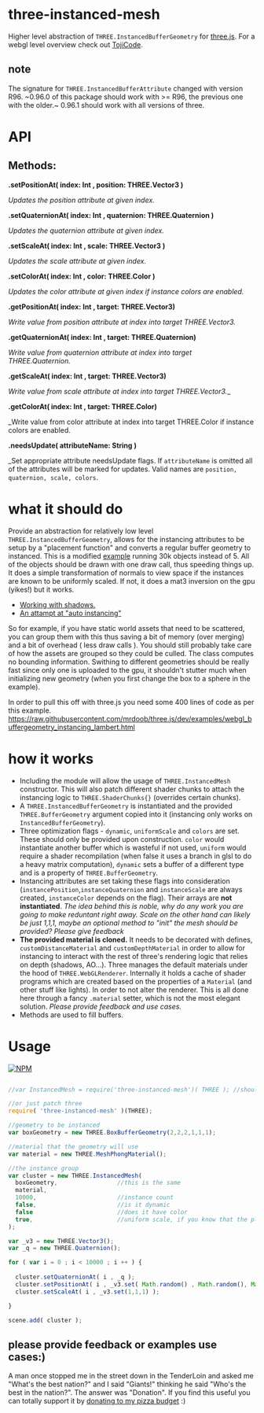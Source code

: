 # three-instanced-mesh

Higher level abstraction of `THREE.InstancedBufferGeometry` for [three.js](https://github.com/mrdoob/three.js/). For a webgl level overview check out [TojiCode](http://blog.tojicode.com/2013/07/webgl-instancing-with.html).

## note

The signature for `THREE.InstancedBufferAttribute` changed with version R96. ~0.96.0 of this package should work with >= R96, the previous one with the older.~ 0.96.1 should work with all versions of three. 

# API

## Methods:

**.setPositionAt( index: Int , position: THREE.Vector3 )**

_Updates the position attribute at given index._

**.setQuaternionAt( index: Int , quaternion: THREE.Quaternion )**

_Updates the quaternion attribute at given index._

**.setScaleAt( index: Int , scale: THREE.Vector3 )**

_Updates the scale attribute at given index._

**.setColorAt( index: Int , color: THREE.Color )**

_Updates the color attribute at given index if instance colors are enabled._

**.getPositionAt( index: Int , target: THREE.Vector3)**

_Write value from position attribute at index into target THREE.Vector3._

**.getQuaternionAt( index: Int , target: THREE.Quaternion)**

_Write value from quaternion attribute at index into target THREE.Quaternion._

**.getScaleAt( index: Int , target: THREE.Vector3)**

_Write value from scale attribute at index into target THREE.Vector3.__

**.getColorAt( index: Int , target: THREE.Color)**

_Write value from color attribute at index into target THREE.Color if instance colors are enabled.

**.needsUpdate( attributeName: String )**

_Set appropriate attribute needsUpdate flags. If `attributeName` is omitted all of the attributes will be marked for updates. Valid names are `position, quaternion, scale, colors`. 




# what it should do

Provide an abstraction for relatively low level `THREE.InstancedBufferGeometry`, allows for the instancing attributes to be setup by a "placement function" and converts a regular buffer geometry to instanced. This is a modified [example](http://dusanbosnjak.com/test/webGL/three-instanced-mesh/webgl_performance_doublesided.html) running 30k objects instead of 5. All of the objects should be drawn with one draw call, thus speeding things up. It does a simple transformation of normals to view space if the instances are known to be uniformly scaled. If not, it does a mat3 inversion on the gpu (yikes!) but it works. 

- [Working with shadows.](http://dusanbosnjak.com/test/webGL/three-instanced-mesh/webgl_instanced_mesh_v4.html)
- [An attampt at "auto instancing"](http://dusanbosnjak.com/test/webGL/three-auto-instancing/)

So for example, if you have static world assets that need to be scattered, you can group them with this thus saving a bit of memory (over merging) and a bit of overhead ( less draw calls ). You should still probably take care of how the assets are grouped so they could be culled. The class computes no bounding information. Swithing to different geometries should be really fast since only one is uploaded to the gpu, it shouldn't stutter much when initializing new geometry (when you first change the box to a sphere in the example).

In order to pull this off with three.js you need some 400 lines of code as per this example. https://raw.githubusercontent.com/mrdoob/three.js/dev/examples/webgl_buffergeometry_instancing_lambert.html

# how it works

- Including the module will allow the usage of `THREE.InstancedMesh` constructor. This will also patch different shader chunks to attach the instancing logic to `THREE.ShaderChunks{}` (overrides certain chunks).
- A `THREE.InstancedBufferGeometry` is instantiated and the provided `THREE.BufferGeometry` argument copied into it (instancing only works on `InstancedBufferGeometry`).
- Three optimization flags - `dynamic`, `uniformScale` and `colors` are set. These should only be provided upon construction. `color` would instantiate another buffer which is wasteful if not used, `uniform` would require a shader recompilation (when false it uses a branch in glsl to do a heavy matrix computation), `dynamic` sets a buffer of a different type and is a property of `THREE.BufferGeometry`.
- Instancing attributes are set taking these flags into consideration (`instancePosition`,`instanceQuaternion` and `instanceScale` are always created, `instanceColor` depends on the flag). Their arrays are **not instantiated**. *The idea behind this is noble, why do any work you are going to make reduntant right away. Scale on the other hand can likely be just 1,1,1, maybe an optional method to "init" the mesh should be provided? Please give feedback*
- **The provided material is cloned.** It needs to be decorated with defines, `customDistanceMaterial` and `customDepthMaterial` in order to allow for instancing to interact with the rest of three's rendering logic that relies on depth (shadows, AO...). Three manages the default materials under the hood of `THREE.WebGLRenderer`. Internally it holds a cache of shader programs which are created based on the properties of a `Material` (and other stuff like lights). In order to not alter the renderer. This is all done here through a fancy `.material` setter, which is not the most elegant solution. *Please provide feedback and use cases.*
- Methods are used to fill buffers. 


# Usage

[![NPM](https://nodei.co/npm/three-instanced-mesh.png)](https://npmjs.org/package/three-instanced-mesh)

```javascript

//var InstancedMesh = require('three-instanced-mesh')( THREE ); //should replace shaders on first call

//or just patch three
require( 'three-instanced-mesh' )(THREE);

//geometry to be instanced
var boxGeometry = new THREE.BoxBufferGeometry(2,2,2,1,1,1);

//material that the geometry will use
var material = new THREE.MeshPhongMaterial();

//the instance group
var cluster = new THREE.InstancedMesh( 
  boxGeometry,                 //this is the same 
  material, 
  10000,                       //instance count
  false,                       //is it dynamic
  false                        //does it have color
  true,                        //uniform scale, if you know that the placement function will not do a non-uniform scale, this will optimize the shader
);

var _v3 = new THREE.Vector3();
var _q = new THREE.Quaternion();

for ( var i = 0 ; i < 10000 ; i ++ ) {
  
  cluster.setQuaternionAt( i , _q );
  cluster.setPositionAt( i , _v3.set( Math.random() , Math.random(), Math.random() ) );
  cluster.setScaleAt( i , _v3.set(1,1,1) );

}

scene.add( cluster );
```

## please provide feedback or examples use cases:)


A man once stopped me in the street down in the TenderLoin and asked me "What's the best nation?" and I said "Giants!" thinking he said "Who's the best in the nation?". The answer was "Donation". If you find this useful you can totally support it by [donating to my pizza budget](http://paypal.me/pailhead) :) 
